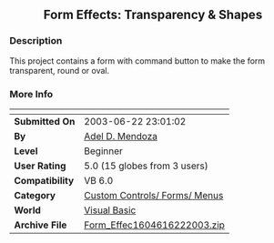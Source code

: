 ﻿<div align="center">

## Form Effects: Transparency & Shapes


</div>

### Description

This project contains a form with command button to make the form transparent, round or oval.
 
### More Info
 


<span>             |<span>
---                |---
**Submitted On**   |2003-06-22 23:01:02
**By**             |[Adel D\. Mendoza](https://github.com/Planet-Source-Code/PSCIndex/blob/master/ByAuthor/adel-d-mendoza.md)
**Level**          |Beginner
**User Rating**    |5.0 (15 globes from 3 users)
**Compatibility**  |VB 6\.0
**Category**       |[Custom Controls/ Forms/  Menus](https://github.com/Planet-Source-Code/PSCIndex/blob/master/ByCategory/custom-controls-forms-menus__1-4.md)
**World**          |[Visual Basic](https://github.com/Planet-Source-Code/PSCIndex/blob/master/ByWorld/visual-basic.md)
**Archive File**   |[Form\_Effec1604616222003\.zip](https://github.com/Planet-Source-Code/adel-d-mendoza-form-effects-transparency-shapes__1-46371/archive/master.zip)








